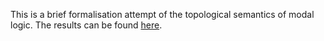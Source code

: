 This is a brief formalisation attempt of the topological semantics of modal logic.
The results can be found [here](http://home.iiserb.ac.in/~kashyap/Group/thesis_shashank.pdf).


